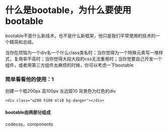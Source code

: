 # 什么是bootable，为什么要使用bootable

bootable不是什么新技术，也不是什么新框架，他只是我们平常使用的技术的一个精简和总结。

当你在烦恼为一个div名一个什么class类名时；当你觉得为一个特殊元素写一堆样式，复用率不高时；当你觉得大段大段的css无法重用时；当你觉要自己开发一个组件，或者用第三方组件太麻烦的时候，你可以考虑一下bootable

### 简单看看他的使用：1

创建一个框200px 高100px 左边距10  背景色为红色的div

```
<div class="w200 h100 ml10 bg-danger"></div>
```

#### bootable由两部分组成

codecss，components

